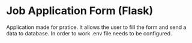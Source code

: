 # Job Application Form (Flask)
Application made for pratice. It allows the user to fill the form and send a data to database.
In order to work .env file needs to be configured.
